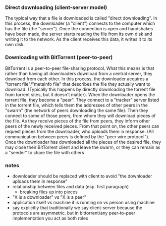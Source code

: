### Direct downloading (client-server model)
The typical way that a file is downloaded is called "direct downloading". In this process, the downloader (a "client") connects to the computer which has the file (the "server"). Once the connection is open and handshakes have been made, the server starts reading the file from its own disk and writing it to the network. As the client receives this data, it writes it to its own disk.

### Downloading with BitTorrent (peer-to-peer)
BitTorrent is a peer-to-peer file-sharing protocol. What this means is that rather than having all downloaders download from a central server, they download from each other. In this process, the downloader acquires a "torrent file"/"metainfo file" that describes the file they actually want to download. (Typically this happens by directly downloading the torrent file from torrent sites, but it doesn't matter). When the downloader opens the torrent file, they become a "peer". They connect to a "tracker" server listed in the torrent file, which tells them the addresses of other peers in the "swarm" (the network of peers downloading the same file). Then they connect to some of those peers, from whom they will download pieces of the file. As they receive pieces of the file from peers, they inform other peers of the newly received pieces. From that point on, the other peers can request pieces from the downloader, who uploads them in response. (All communication between peers is defined by the "peer wire protocol"). Once the downloader has downloaded all the pieces of the desired file, they may close their BitTorrent client and leave the swarm, or they can remain as a "seeder" to share the file with others


### notes
- downloader should be replaced with client to avoid "the downloader uploads them in response"
- relationship between files and data (esp. first paragraph)
    - breaking files up into pieces
- "X is a downloader" vs "X is a peer"
- application itself vs machine it is running on vs person using machine
- say explicitly that traditionally we say client-server because the protocols are asymmetric, but in bittorrent/any peer-to-peer implementation you act as both roles
